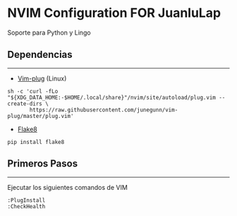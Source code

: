 # NVIM Configuration FOR JuanluLap

Soporte para Python y Lingo
 
## Dependencias
--- 

- [Vim-plug](https://github.com/junegunn/vim-plug) (Linux)
```
sh -c 'curl -fLo "${XDG_DATA_HOME:-$HOME/.local/share}"/nvim/site/autoload/plug.vim --create-dirs \
       https://raw.githubusercontent.com/junegunn/vim-plug/master/plug.vim'
```

- [Flake8](https://pypi.org/project/flake8/)
```
pip install flake8
```

## Primeros Pasos
--- 

Ejecutar los siguientes comandos de VIM

```
:PlugInstall
:CheckHealth
```

